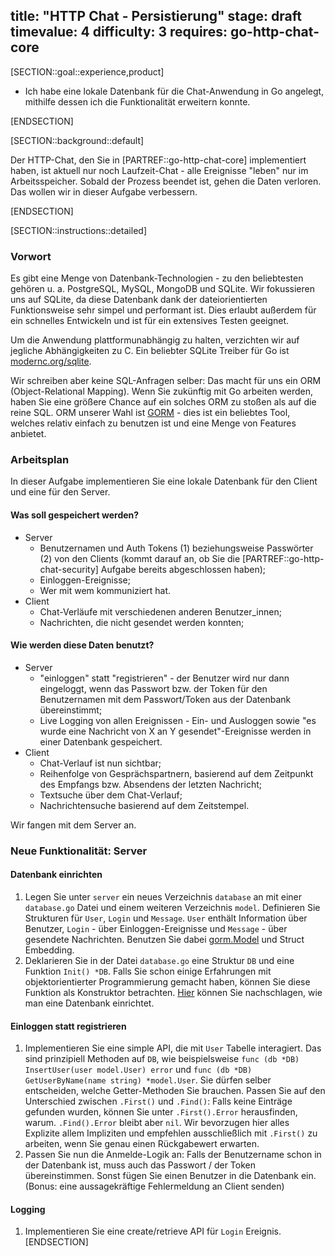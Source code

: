 title: "HTTP Chat - Persistierung"
stage: draft
timevalue: 4
difficulty: 3
requires: go-http-chat-core
---

[SECTION::goal::experience,product]

- Ich habe eine lokale Datenbank für die Chat-Anwendung in Go angelegt, mithilfe dessen ich die Funktionalität erweitern 
konnte.

[ENDSECTION]

[SECTION::background::default]

Der HTTP-Chat, den Sie in [PARTREF::go-http-chat-core] implementiert haben, ist aktuell nur noch Laufzeit-Chat - alle 
Ereignisse "leben" nur im Arbeitsspeicher. Sobald der Prozess beendet ist, gehen die Daten verloren. Das wollen wir in 
dieser Aufgabe verbessern.

[ENDSECTION]

[SECTION::instructions::detailed]

### Vorwort

Es gibt eine Menge von Datenbank-Technologien - zu den beliebtesten gehören u. a. PostgreSQL, MySQL, MongoDB und SQLite.
Wir fokussieren uns auf SQLite, da diese Datenbank dank der dateiorientierten Funktionsweise sehr simpel und performant 
ist. Dies erlaubt außerdem für ein schnelles Entwickeln und ist für ein extensives Testen geeignet.

Um die Anwendung plattformunabhängig zu halten, verzichten wir auf jegliche Abhängigkeiten zu C. Ein beliebter SQLite
Treiber für Go ist [modernc.org/sqlite](https://pkg.go.dev/modernc.org/sqlite?utm_source=godoc).

Wir schreiben aber keine SQL-Anfragen selber: Das macht für uns ein ORM (Object-Relational Mapping). Wenn Sie 
zukünftig mit Go arbeiten werden, haben Sie eine größere Chance auf ein solches ORM zu stoßen als auf die reine SQL.
ORM unserer Wahl ist [GORM](https://gorm.io/) - dies ist ein beliebtes Tool, welches relativ einfach zu benutzen ist 
und eine Menge von Features anbietet. 

### Arbeitsplan

In dieser Aufgabe implementieren Sie eine lokale Datenbank für den Client und eine für den Server.

#### Was soll gespeichert werden?

- Server
    * Benutzernamen und Auth Tokens (1) beziehungsweise Passwörter (2) von den Clients (kommt darauf an, ob Sie die 
[PARTREF::go-http-chat-security] Aufgabe bereits abgeschlossen haben);
    * Einloggen-Ereignisse;
    * Wer mit wem kommuniziert hat.
- Client
    * Chat-Verläufe mit verschiedenen anderen Benutzer_innen;
    * Nachrichten, die nicht gesendet werden konnten;

#### Wie werden diese Daten benutzt?

- Server
    * "einloggen" statt "registrieren" - der Benutzer wird nur dann eingeloggt, wenn das Passwort bzw. der Token für den 
    Benutzernamen mit dem Passwort/Token aus der Datenbank übereinstimmt;
    * Live Logging von allen Ereignissen - Ein- und Ausloggen sowie 
    "es wurde eine Nachricht von X an Y gesendet"-Ereignisse werden in einer Datenbank gespeichert.
- Client
    * Chat-Verlauf ist nun sichtbar;
    * Reihenfolge von Gesprächspartnern, basierend auf dem Zeitpunkt des Empfangs bzw. Absendens der letzten Nachricht;
    * Textsuche über dem Chat-Verlauf;
    * Nachrichtensuche basierend auf dem Zeitstempel.

Wir fangen mit dem Server an.

### Neue Funktionalität: Server

#### Datenbank einrichten

1. Legen Sie unter `server` ein neues Verzeichnis `database` an mit einer `database.go` Datei und einem weiteren 
   Verzeichnis `model`. Definieren Sie Strukturen für `User`, `Login` und `Message`. `User` enthält Information über 
   Benutzer, `Login` - über Einloggen-Ereignisse und `Message` - über gesendete Nachrichten. Benutzen Sie dabei 
   [gorm.Model](https://pkg.go.dev/gorm.io/gorm@v1.25.12#Model) und Struct Embedding.
2. Deklarieren Sie in der Datei `database.go` eine Struktur `DB` und eine Funktion `Init() *DB`. Falls Sie schon
   einige Erfahrungen mit objektorientierter Programmierung gemacht haben, können Sie diese Funktion als Konstruktor 
   betrachten. [Hier](https://gorm.io/docs/) können Sie nachschlagen, wie man eine Datenbank einrichtet.  

#### Einloggen statt registrieren

1. Implementieren Sie eine simple API, die mit `User` Tabelle interagiert. Das sind prinzipiell Methoden auf 
   `DB`, wie beispielsweise `func (db *DB) InsertUser(user model.User) error` und 
   `func (db *DB) GetUserByName(name string) *model.User`. Sie dürfen selber entscheiden, welche Getter-Methoden Sie 
    brauchen.
    Passen Sie auf den Unterschied zwischen `.First()` und `.Find()`: Falls keine Einträge gefunden wurden, können Sie 
    unter `.First().Error` herausfinden, warum. `.Find().Error` bleibt aber `nil`. Wir bevorzugen hier alles Explizite 
    allem Impliziten und empfehlen ausschließlich mit `.First()` zu arbeiten, wenn Sie genau einen Rückgabewert 
    erwarten.
2. Passen Sie nun die Anmelde-Logik an: Falls der Benutzername schon in der Datenbank ist, muss auch das Passwort / der 
   Token übereinstimmen. Sonst fügen Sie einen Benutzer in die Datenbank ein. (Bonus: eine aussagekräftige Fehlermeldung 
   an Client senden)

#### Logging

1. Implementieren Sie eine create/retrieve API für `Login` Ereignis.
[ENDSECTION]